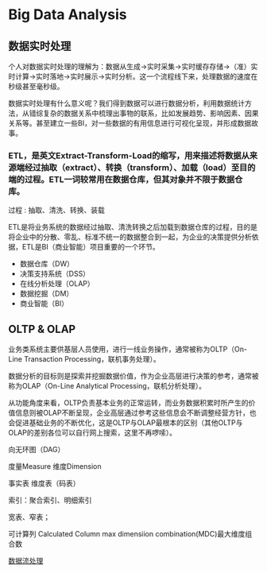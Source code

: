 # Big Data Analysis
<!-- @author 2019-10-12 -->

## 数据实时处理
个人对数据实时处理的理解为：数据从生成->实时采集->实时缓存存储->（准）实时计算->实时落地->实时展示->实时分析。这一个流程线下来，处理数据的速度在秒级甚至毫秒级。

数据实时处理有什么意义呢？我们得到数据可以进行数据分析，利用数据统计方法，从错综复杂的数据关系中梳理出事物的联系，比如发展趋势、影响因素、因果关系等。甚至建立一些BI，对一些数据的有用信息进行可视化呈现，并形成数据故事。

### ETL，是英文Extract-Transform-Load的缩写，用来描述将数据从来源端经过抽取（extract）、转换（transform）、加载（load）至目的端的过程。ETL一词较常用在数据仓库，但其对象并不限于数据仓库。

过程 : 抽取、清洗、转换、装载

ETL是将业务系统的数据经过抽取、清洗转换之后加载到数据仓库的过程，目的是将企业中的分散、零乱、标准不统一的数据整合到一起，为企业的决策提供分析依据，ETL是BI（商业智能）项目重要的一个环节。

- 数据仓库（DW）
- 决策支持系统（DSS）
- 在线分析处理（OLAP）
- 数据挖掘（DM）
- 商业智能（BI）

## OLTP & OLAP
业务类系统主要供基层人员使用，进行一线业务操作，通常被称为OLTP（On-Line Transaction Processing，联机事务处理）。

数据分析的目标则是探索并挖掘数据价值，作为企业高层进行决策的参考，通常被称为OLAP（On-Line Analytical Processing，联机分析处理）。

从功能角度来看，OLTP负责基本业务的正常运转，而业务数据积累时所产生的价值信息则被OLAP不断呈现，企业高层通过参考这些信息会不断调整经营方针，也会促进基础业务的不断优化，这是OLTP与OLAP最根本的区别（其他OLTP与OLAP的差别各位可以自行网上搜索，这里不再啰嗦）。

向无环图（DAG）

度量Measure
维度Dimension

事实表
维度表（码表）

索引：聚合索引、明细索引

宽表、窄表；

可计算列 Calculated Column
max dimensiion combination(MDC)最大维度组合数

[数据流处理](https://blog.csdn.net/zlging309/article/details/9830307?utm_source=blogxgwz7)
